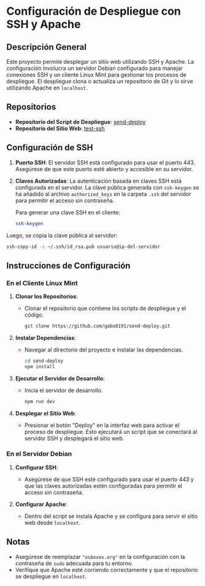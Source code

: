 # Configuración de Despliegue con SSH y Apache

## Descripción General

Este proyecto permite desplegar un sitio web utilizando SSH y Apache. La configuración involucra un servidor Debian configurado para manejar conexiones SSH y un cliente Linux Mint para gestionar los procesos de despliegue. El despliegue clona o actualiza un repositorio de Git y lo sirve utilizando Apache en `localhost`.

## Repositorios

- **Repositorio del Script de Despliegue**: [send-deploy](https://github.com/gabo8191/send-deploy)
- **Repositorio del Sitio Web**: [test-ssh](https://github.com/gabo8191/test-ssh)

## Configuración de SSH

1. **Puerto SSH**: El servidor SSH está configurado para usar el puerto 443. Asegúrese de que este puerto esté abierto y accesible en su servidor.
2. **Claves Autorizadas**: La autenticación basada en claves SSH está configurada en el servidor. La clave pública generada con `ssh-keygen` se ha añadido al archivo `authorized_keys` en la carpeta `.ssh` del servidor para permitir el acceso sin contraseña.

   Para generar una clave SSH en el cliente:

   ```bash
   ssh-keygen
   ```

Luego, se copia la clave pública al servidor:

```bash
ssh-copy-id -i ~/.ssh/id_rsa.pub usuario@ip-del-servidor
```

## Instrucciones de Configuración

### En el Cliente Linux Mint

1. **Clonar los Repositorios**:

   - Clonar el repositorio que contiene los scripts de despliegue y el código.

     ```bash
     git clone https://github.com/gabo8191/send-deploy.git
     ```

2. **Instalar Dependencias**:

   - Navegar al directorio del proyecto e instalar las dependencias.

     ```bash
     cd send-deploy
     npm install
     ```

3. **Ejecutar el Servidor de Desarrollo**:

   - Inicia el servidor de desarrollo.

     ```bash
     npm run dev
     ```

4. **Desplegar el Sitio Web**:
   - Presionar el botón "Deploy" en la interfaz web para activar el proceso de despliegue. Esto ejecutará un script que se conectará al servidor SSH y desplegará el sitio web.

### En el Servidor Debian

1. **Configurar SSH**:

   - Asegúrese de que SSH esté configurado para usar el puerto 443 y que las claves autorizadas estén configuradas para permitir el acceso sin contraseña.

2. **Configurar Apache**:
   - Dentro del script se instala Apache y se configura para servir el sitio web desde `localhost`.

## Notas

- Asegúrese de reemplazar `"osboxes.org"` en la configuración con la contraseña de `sudo` adecuada para tu entorno.
- Verifique que Apache esté corriendo correctamente y que el repositorio se despliegue en `localhost`.
